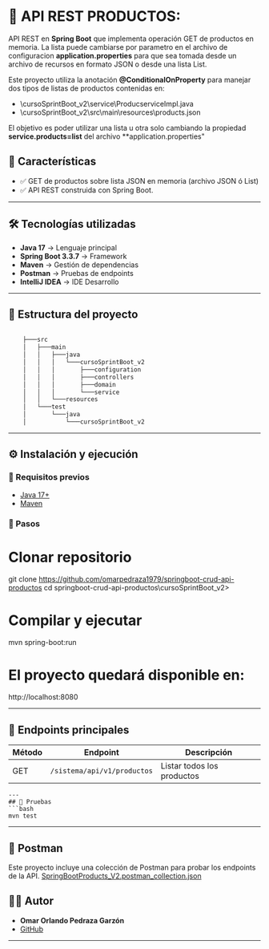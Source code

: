 
# 📌 API REST PRODUCTOS:

API REST en **Spring Boot** que implementa operación GET de productos en memoria. La lista puede cambiarse por parametro en el archivo 
de configuracion **application.properties** para que sea tomada desde un archivo de recursos en formato JSON o desde una lista List<Product>. 

Este proyecto utiliza la anotación **@ConditionalOnProperty** para manejar dos tipos de listas de productos contenidas en: 
- \cursoSprintBoot_v2\service\ProducserviceImpl.java
- \cursoSprintBoot_v2\src\main\resources\products.json

El objetivo es poder utilizar una lista u otra solo cambiando la propiedad **service.products=list** del archivo **application.properties"

## 📌 Características
- ✅ GET de productos sobre lista JSON en memoria (archivo JSON ó List<Product>)  
- ✅ API REST construida con Spring Boot.

---

## 🛠️ Tecnologías utilizadas
- **Java 17** → Lenguaje principal  
- **Spring Boot 3.3.7** → Framework  
- **Maven** → Gestión de dependencias  
- **Postman** → Pruebas de endpoints
- **IntelliJ IDEA** → IDE Desarrollo

---

## 📂 Estructura del proyecto
```bash

    ├───src
    │   ├───main
    │   │   ├───java
    │   │   │   └───cursoSprintBoot_v2
    │   │   │       ├───configuration
    │   │   │       ├───controllers
    │   │   │       ├───domain
    │   │   │       └───service
    │   │   └───resources
    │   └───test
    │       └───java
    │           └───cursoSprintBoot_v2

```
---

## ⚙️ Instalación y ejecución
### 🔹 Requisitos previos

- [Java 17+](https://adoptium.net/)
- [Maven](https://maven.apache.org/)


### 🔹 Pasos

# Clonar repositorio
git clone https://github.com/omarpedraza1979/springboot-crud-api-productos
cd springboot-crud-api-productos\cursoSprintBoot_v2>

# Compilar y ejecutar
mvn spring-boot:run


#  El proyecto quedará disponible en:  

http://localhost:8080

---

## 📌 Endpoints principales

| Método | Endpoint                              | Descripción                        |
|--------|---------------------------------------|------------------------------------|
| GET    | `/sistema/api/v1/productos`           | Listar todos los productos         |

```
---
## 🧪 Pruebas
```bash
mvn test
```

---
## 🧪 Postman
Este proyecto incluye una colección de Postman para probar los endpoints de la API. 
[SpringBootProducts_V2.postman_collection.json](./SpringBootProducts_V2.postman_collection.json)


## 👨‍💻 Autor
- **Omar Orlando Pedraza Garzón**
- [GitHub](https://github.com/omarpedraza1979)
---

